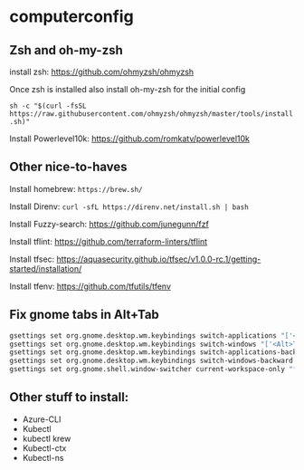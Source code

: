 # computerconfig

## Zsh and oh-my-zsh

install zsh: https://github.com/ohmyzsh/ohmyzsh

Once zsh is installed also install oh-my-zsh for the initial config

`sh -c "$(curl -fsSL https://raw.githubusercontent.com/ohmyzsh/ohmyzsh/master/tools/install.sh)"`

Install Powerlevel10k: https://github.com/romkatv/powerlevel10k

## Other nice-to-haves

Install homebrew: `https://brew.sh/`

Install Direnv: `curl -sfL https://direnv.net/install.sh | bash`

Install Fuzzy-search: https://github.com/junegunn/fzf

Install tflint: https://github.com/terraform-linters/tflint

Install tfsec: https://aquasecurity.github.io/tfsec/v1.0.0-rc.1/getting-started/installation/

Install tfenv: https://github.com/tfutils/tfenv

## Fix gnome tabs in Alt+Tab

```bash
gsettings set org.gnome.desktop.wm.keybindings switch-applications "['<Super>Tab']"
gsettings set org.gnome.desktop.wm.keybindings switch-windows "['<Alt>Tab']"
gsettings set org.gnome.desktop.wm.keybindings switch-applications-backward "['<Shift><Super>Tab']"
gsettings set org.gnome.desktop.wm.keybindings switch-windows-backward "['<Shift><Alt>Tab']"
gsettings set org.gnome.shell.window-switcher current-workspace-only "false"
```
## Other stuff to install:

  - Azure-CLI
  - Kubectl
  - kubectl krew
  - Kubectl-ctx
  - Kubectl-ns
